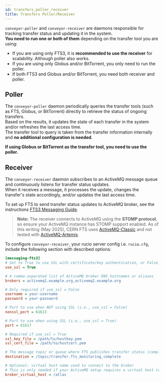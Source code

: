 ```yaml
---
id: transfers_poller_receiver
title: Transfers Poller/Receiver
---
```


`conveyor-poller` and `conveyor-receiver` are daemons responsible for tracking transfer status and updating it in the system.  
**You need to run one or both of them** depending on the transfer tool you are using:

- If you are using only FTS3, it is **recommended to use the receiver** for scalability. Although poller also works.
- If you are using only Globus and/or BitTorrent, you only need to run the poller.
- If both FTS3 and Globus and/or BitTorrent, you need both receiver and poller.

## Poller

The `conveyor-poller` daemon periodically queries the transfer tools (such as FTS, Globus, or BitTorrent) directly to retrieve the status of ongoing transfers.  
Based on the results, it updates the state of each transfer in the system and/or refreshes the last access time.  
The transfer tool to query is taken from the transfer information internally and **no additional configuration is needed**.

**If using Globus or BitTorrent as the transfer tool, you need to use the poller.**

## Receiver

The `conveyor-receiver` daemon subscribes to an ActiveMQ message queue and continuously listens for transfer status updates.  
When it receives a message, it processes the update, changes the transfer's state accordingly, and/or updates the last access time.

To set up FTS to send transfer status updates to ActiveMQ broker, see the instructions [FTS3 Messaging Guide](https://fts3-docs.web.cern.ch/fts3-docs/docs/messaging.html).

> **Note:** The receiver connects to ActiveMQ using the **STOMP protocol**, so ensure your ActiveMQ instance has STOMP support enabled. As of this writing (May 2025), CERN FTS uses [ActiveMQ-Classic](https://activemq.apache.org/components/classic/) and
not tested with [ActiveMQ-Artemis](https://activemq.apache.org/components/artemis/). 

To configure `conveyor-receiver`, your rucio server config i.e. `rucio.cfg`, include the following section with described options:

```cfg
[messaging-fts3]
# Set to True to use SSL with certificate/key authentication, or False to use username/password
use_ssl = True

# A comma-separated list of ActiveMQ broker DNS hostnames or aliases
brokers = activemq1.example.org,activemq2.example.org

# Only required if use_ssl = False
username = your-username
password = your-password

# Port to use when NOT using SSL (i.e., use_ssl = False)
nonssl_port = 61613

# Port to use when using SSL (i.e., use_ssl = True)
port = 61617

# Required if use_ssl = True
ssl_key_file = /path/to/hostkey.pem
ssl_cert_file = /path/to/hostcert.pem

# The message topic or queue where FTS publishes transfer status (complete) updates.
destination = /topic/transfer.fts_monitoring_complete

# Optional: virtual host name used to connect to the broker
# This is only needed if your ActiveMQ setup requires a virtual host (e.g., in multi-tenant environments)
broker_virtual_host = /atlas
```

